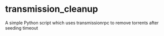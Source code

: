 # transmission_cleanup
A simple Python script which uses transmissionrpc to remove torrents after seeding timeout
